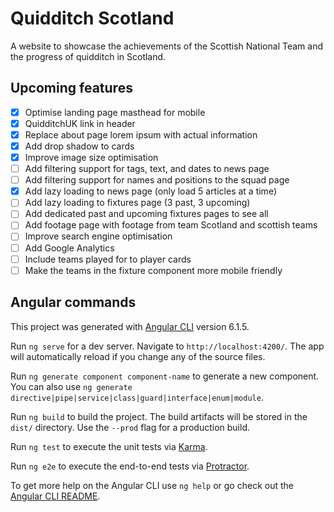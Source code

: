 # Quidditch Scotland
A website to showcase the achievements of the Scottish National Team and the progress of quidditch in Scotland.

## Upcoming features

- [x] Optimise landing page masthead for mobile
- [x] QuidditchUK link in header
- [x] Replace about page lorem ipsum with actual information
- [x] Add drop shadow to cards
- [x] Improve image size optimisation
- [ ] Add filtering support for tags, text, and dates to news page
- [ ] Add filtering support for names and positions to the squad page
- [x] Add lazy loading to news page (only load 5 articles at a time)
- [ ] Add lazy loading to fixtures page (3 past, 3 upcoming)
- [ ] Add dedicated past and upcoming fixtures pages to see all
- [ ] Add footage page with footage from team Scotland and scottish teams
- [ ] Improve search engine optimisation
- [ ] Add Google Analytics
- [ ] Include teams played for to player cards
- [ ] Make the teams in the fixture component more mobile friendly

## Angular commands
This project was generated with [Angular CLI](https://github.com/angular/angular-cli) version 6.1.5.

Run `ng serve` for a dev server. Navigate to `http://localhost:4200/`. The app will automatically reload if you change any of the source files.

Run `ng generate component component-name` to generate a new component. You can also use `ng generate directive|pipe|service|class|guard|interface|enum|module`.

Run `ng build` to build the project. The build artifacts will be stored in the `dist/` directory. Use the `--prod` flag for a production build.

Run `ng test` to execute the unit tests via [Karma](https://karma-runner.github.io).

Run `ng e2e` to execute the end-to-end tests via [Protractor](http://www.protractortest.org/).

To get more help on the Angular CLI use `ng help` or go check out the [Angular CLI README](https://github.com/angular/angular-cli/blob/master/README.md).
